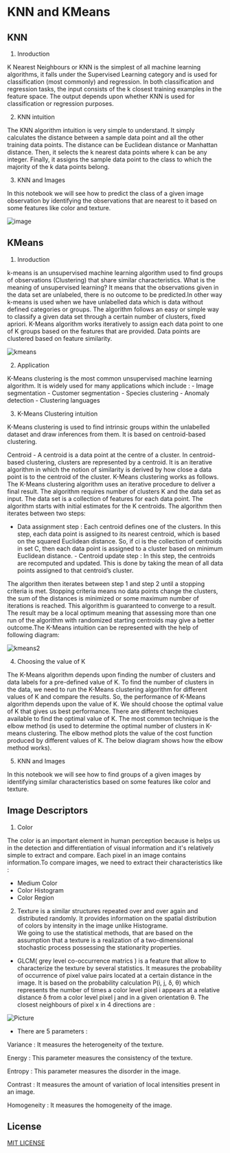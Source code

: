 # KNN and KMeans

## KNN

1. Inroduction

K Nearest Neighbours or KNN is the simplest of all machine learning algorithms, it falls under the Supervised Learning category and is used for classification (most commonly) and regression. In both classification and regression tasks, the input consists of the k closest training examples in the feature space. The output depends upon whether KNN is used for classification or regression purposes.

2. KNN intuition

The KNN algorithm intuition is very simple to understand. It simply calculates the distance between a sample data point and all the other training data points. The distance can be Euclidean distance or Manhattan distance. Then, it selects the k nearest data points where k can be any integer. Finally, it assigns the sample data point to the class to which the majority of the k data points belong.

3. KNN and Images

In this notebook we will see how to predict the class of a given image observation by identifying the observations that are nearest to it based on some features like color and texture.


![image](https://user-images.githubusercontent.com/102489525/231297565-c5d232e9-e8b0-4484-bd81-8c132d3fee88.jpg)


## KMeans

1. Inroduction

k-means is an unsupervised machine learning algorithm used to find groups of observations (Clustering) that share similar characteristics. What is the meaning of unsupervised learning? It means that the observations given in the data set are unlabeled, there is no outcome to be predicted.In other way k-means is used when we have unlabelled data which is data without defined categories or groups. The algorithm follows an easy or simple way to classify a given data set through a certain number of clusters, fixed apriori. K-Means algorithm works iteratively to assign each data point to one of K groups based on the features that are provided. Data points are clustered based on feature similarity.

![kmeans](https://user-images.githubusercontent.com/102489525/231297713-b8b868c7-f567-4b21-a347-6bd5f1281900.png)

2. Application 

K-Means clustering is the most common unsupervised machine learning algorithm. It is widely used for many applications which include :
    - Image segmentation
    - Customer segmentation
    - Species clustering
    - Anomaly detection
    - Clustering languages

3. K-Means Clustering intuition

K-Means clustering is used to find intrinsic groups within the unlabelled dataset and draw inferences from them. It is based on centroid-based clustering.

Centroid - A centroid is a data point at the centre of a cluster. In centroid-based clustering, clusters are represented by a centroid. It is an iterative algorithm in which the notion of similarity is derived by how close a data point is to the centroid of the cluster. K-Means clustering works as follows.<br>The K-Means clustering algorithm uses an iterative procedure to deliver a final result. The algorithm requires number of clusters K and the data set as input. The data set is a collection of features for each data point. The algorithm starts with initial estimates for the K centroids. The algorithm then iterates between two steps:

   - Data assignment step : Each centroid defines one of the clusters. In this step, each data point is assigned to its nearest centroid, which is based on the squared Euclidean distance. So, if ci is the collection of centroids in set C, then each data point is assigned to a cluster based on minimum Euclidean distance.
    - Centroid update step : In this step, the centroids are recomputed and updated. This is done by taking the mean of all data points assigned to that centroid’s cluster.
    
The algorithm then iterates between step 1 and step 2 until a stopping criteria is met. Stopping criteria means no data points change the clusters, the sum of the distances is minimized or some maximum number of iterations is reached. This algorithm is guaranteed to converge to a result. The result may be a local optimum meaning that assessing more than one run of the algorithm with randomized starting centroids may give a better outcome.The K-Means intuition can be represented with the help of following diagram:

![kmeans2](https://user-images.githubusercontent.com/102489525/231297736-bbaec9fa-71ec-4a52-921e-ec446ed0e510.jpg)

4. Choosing the value of K

The K-Means algorithm depends upon finding the number of clusters and data labels for a pre-defined value of K. To find the number of clusters in the data, we need to run the K-Means clustering algorithm for different values of K and compare the results. So, the performance of K-Means algorithm depends upon the value of K. We should choose the optimal value of K that gives us best performance. There are different techniques available to find the optimal value of K. The most common technique is the elbow method (is used to determine the optimal number of clusters in K-means clustering. The elbow method plots the value of the cost function produced by different values of K. The below diagram shows how the elbow method works).

5. KNN and Images

In this notebook we will see how to find groups of a given images by identifying similar characteristics based on some features like color and texture.

## Image Descriptors

1. Color

The color is an important element in human perception because is helps us in the detection and differentiation of visual information and it's relatively simple to extract and compare.
Each pixel in an image contains information.To compare images, we need to extract their characteristics like :
- Medium Color 
- Color Histogram 
- Color Region

2. Texture is a similar structures repeated over and over again and distributed randomly. It provides information on the spatial distribution of colors by intensity in the image unlike Histograme.<br>
We going to use the statistical methods, that are based on the assumption that a texture is a realization of a two-dimensional stochastic process possessing the stationarity properties.

* GLCM( grey level co-occurrence matrics ) is a feature that allow to characterize the texture by several statistics. It measures the probability of occurrence of pixel value pairs located at a certain distance in the image.
It is based on the probability calculation P(i, j, δ, θ) which represents the number of times a color level pixel i appears at a relative distance δ from a color level pixel j and in a given orientation θ. The closest neighbours of pixel x in 4 directions are :

![Picture](https://user-images.githubusercontent.com/102489525/231298200-77e4f009-ac3c-4993-a004-e698f80a1e7a.jpg)

* There are 5 parameters :

Variance : It measures the heterogeneity of the texture.

Energy : This parameter measures the consistency of the texture.

Entropy : This parameter measures the disorder in the image.

Contrast : It measures the amount of variation of local intensities present in an image.

Homogeneity : It measures the homogeneity of the image.

## License

[MIT LICENSE](LICENSE)



